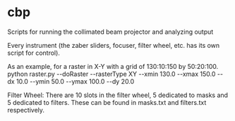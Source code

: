 # cbp
Scripts for running the collimated beam projector and analyzing output

Every instrument (the zaber sliders, focuser, filter wheel, etc. has its own script for control).

As an example, for a raster in X-Y with a grid of 130:10:150 by 50:20:100.
python raster.py --doRaster --rasterType XY --xmin 130.0 --xmax 150.0 --dx 10.0 --ymin 50.0 --ymax 100.0 --dy 20.0

Filter Wheel:
There are 10 slots in the filter wheel, 5 dedicated to masks and 5 dedicated to filters. These can be found in masks.txt and filters.txt respectively.


